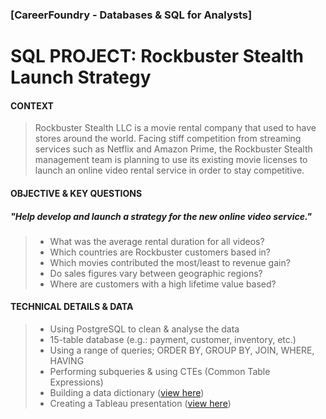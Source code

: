 ### [CareerFoundry - Databases & SQL for Analysts]
# SQL PROJECT: Rockbuster Stealth Launch Strategy
 
  
   
#### CONTEXT
  
  
 
> Rockbuster Stealth LLC is a movie rental company that used to have stores around the world. Facing stiff competition from streaming services such as Netflix and Amazon Prime, the Rockbuster Stealth management team is planning to use its existing movie licenses to launch an online video rental service in order to stay competitive. 

#### OBJECTIVE & KEY QUESTIONS

##### _"Help develop and launch a strategy for the new online video service."_
    
> -  What was the average rental duration for all videos?
> -  Which countries are Rockbuster customers based in?
> -  Which movies contributed the most/least to revenue gain?
> -  Do sales figures vary between geographic regions?
> -  Where are customers with a high lifetime value based?

#### TECHNICAL DETAILS & DATA

> - Using PostgreSQL to clean & analyse the data
> - 15-table database (e.g.: payment, customer, inventory, etc.)
> - Using a range of queries; ORDER BY, GROUP BY, JOIN, WHERE, HAVING
> - Performing subqueries & using CTEs (Common Table Expressions)
> - Building a data dictionary ([view here](https://drive.google.com/file/d/11Nd0mURLddNwbHeuj6ayX_o_LySszdZF/view?usp=sharing))
> - Creating a Tableau presentation ([view here](https://public.tableau.com/views/RockbusterPres/Story1?:language=en-GB&:display_count=n&:origin=viz_share_link))
